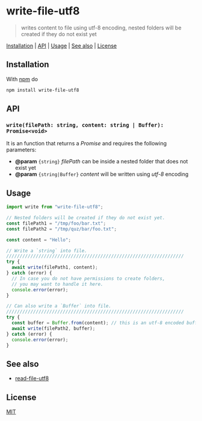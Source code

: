 # write-file-utf8

> writes content to file using utf-8 encoding, nested folders will be created if they do not exist yet

[Installation](#installation) |
[API](#api) |
[Usage](#usage) |
[See also](#see-also) |
[License](#license)

## Installation

With [npm](https://npmjs.org/) do

```bash
npm install write-file-utf8
```

## API

### `write(filePath: string, content: string | Buffer): Promise<void>`

It is an function that returns a _Promise_ and requires the following parameters:

- **@param** `{string}` _filePath_ can be inside a nested folder that does not exist yet
- **@param** `{string|Buffer}` _content_ will be written using _utf-8_ encoding

## Usage

```javascript
import write from "write-file-utf8";

// Nested folders will be created if they do not exist yet.
const filePath1 = "/tmp/foo/bar.txt";
const filePath2 = "/tmp/quz/bar/foo.txt";

const content = "Hello";

// Write a `string` into file.
//////////////////////////////////////////////////////////////////
try {
  await write(filePath1, content);
} catch (error) {
  // In case you do not have permissions to create folders,
  // you may want to handle it here.
  console.error(error);
}

// Can also write a `Buffer` into file.
//////////////////////////////////////////////////////////////////
try {
  const buffer = Buffer.from(content); // this is an utf-8 encoded buffer
  await write(filePath2, buffer);
} catch (error) {
  console.error(error);
}
```

## See also

- [read-file-utf8](https://fibo.github.io/read-file-utf8)

## License

[MIT](https://fibo.github.io/mit-license/)
